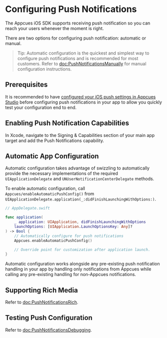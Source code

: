 # Configuring Push Notifications

The Appcues iOS SDK supports receiving push notification so you can reach your users whenever the moment is right.

There are two options for configuring push notification: automatic or manual.

> Tip: Automatic configuration is the quickest and simplest way to configure push notifications and is recommended for most customers. Refer to <doc:PushNotificationsManually> for manual configuration instructions.

## Prerequisites

It is recommended to have [configured your iOS push settings in Appcues Studio](https://docs.appcues.com/en_US/push-notifications/push-notification-settings) before configuring push notifications in your app to allow you quickly test your configuration end to end.

## Enabling Push Notification Capabilities

In Xcode, navigate to the Signing & Capabilities section of your main app target and add the Push Notifications capability.

## Automatic App Configuration

Automatic configuration takes advantage of swizzling to automatically provide the necessary implementations of the required `UIApplicationDelegate` and `UNUserNotificationCenterDelegate` methods.

To enable automatic configuration, call ``Appcues/enableAutomaticPushConfig()`` from `UIApplicationDelegate.application(_:didFinishLaunchingWithOptions:)`.

```swift
// AppDelegate.swift

func application(
    _ application: UIApplication, didFinishLaunchingWithOptions
    launchOptions: [UIApplication.LaunchOptionsKey: Any]?
) -> Bool {
    // Automatically configure for push notifications
    Appcues.enableAutomaticPushConfig()

    // Override point for customization after application launch.
}
```

Automatic configuration works alongside any pre-existing push notification handling in your app by handling only notifications from Appcues while calling any pre-existing handling for non-Appcues notifications.

## Supporting Rich Media

Refer to <doc:PushNotificationsRich>.

## Testing Push Configuration

Refer to <doc:PushNotificationsDebugging>.
